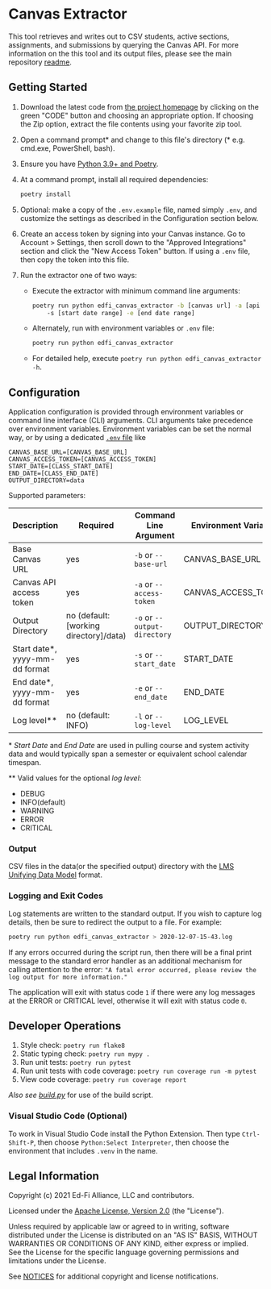 # Canvas Extractor

This tool retrieves and writes out to CSV students, active sections,
assignments, and submissions by querying the Canvas API. For more information on
the this tool and its output files, please see the main repository
[readme](https://github.com/Ed-Fi-Exchange-OSS/LMS-Toolkit).

## Getting Started

1. Download the latest code from [the project
   homepage](https://github.com/Ed-Fi-Exchange-OSS/LMS-Toolkit) by clicking on
   the green "CODE" button and choosing an appropriate option. If choosing the
   Zip option, extract the file contents using your favorite zip tool.
1. Open a command prompt\* and change to this file's directory (* e.g. cmd.exe,
   PowerShell, bash).
1. Ensure you have [Python 3.9+ and Poetry](https://github.com/Ed-Fi-Exchange-OSS/LMS-Toolkit#getting-started).
1. At a command prompt, install all required dependencies:

   ```bash
   poetry install
   ```

1. Optional: make a copy of the `.env.example` file, named simply `.env`, and
   customize the settings as described in the Configuration section below.
1. Create an access token by signing into your Canvas instance. Go to Account >
   Settings, then scroll down to the "Approved Integrations" section and click
   the "New Access Token" button. If using a `.env` file, then copy the token
   into this file.
1. Run the extractor one of two ways:
   * Execute the extractor with minimum command line arguments:

      ```bash
      poetry run python edfi_canvas_extractor -b [canvas url] -a [api token]
          -s [start date range] -e [end date range]
      ```

   * Alternately, run with environment variables or `.env` file:

     ```bash
     poetry run python edfi_canvas_extractor
     ```

   * For detailed help, execute `poetry run python edfi_canvas_extractor -h`.

## Configuration

Application configuration is provided through environment variables or command
line interface (CLI) arguments. CLI arguments take precedence over environment
variables. Environment variables can be set the normal way, or by using a
dedicated [`.env` file](https://pypi.org/project/python-dotenv/) like

```none
CANVAS_BASE_URL=[CANVAS_BASE_URL]
CANVAS_ACCESS_TOKEN=[CANVAS_ACCESS_TOKEN]
START_DATE=[CLASS_START_DATE]
END_DATE=[CLASS_END_DATE]
OUTPUT_DIRECTORY=data
```

Supported parameters:

| Description | Required | Command Line Argument | Environment Variable |
| ----------- | -------- | --------------------- | -------------------- |
| Base Canvas URL | yes | `-b` or `--base-url` | CANVAS_BASE_URL |
| Canvas API access token | yes | `-a` or `--access-token` | CANVAS_ACCESS_TOKEN |
| Output Directory | no (default: [working directory]/data) | `-o` or `--output-directory` | OUTPUT_DIRECTORY |
| Start date*, yyyy-mm-dd format | yes | `-s` or `--start_date` | START_DATE |
| End date*, yyyy-mm-dd format | yes | `-e` or `--end_date` | END_DATE |
| Log level** | no (default: INFO) | `-l` or `--log-level` | LOG_LEVEL |

\* _Start Date_ and _End Date_ are used in pulling course and system activity
data and would typically span a semester or equivalent school calendar timespan.

\** Valid values for the optional _log level_:

* DEBUG
* INFO(default)
* WARNING
* ERROR
* CRITICAL

### Output

CSV files in the data(or the specified output) directory with the [LMS Unifying
Data
Model](https://techdocs.ed-fi.org/display/EDFITOOLS/LMS+Unifying+Data+Model)
format.

### Logging and Exit Codes

Log statements are written to the standard output. If you wish to capture log
details, then be sure to redirect the output to a file. For example:

```bash
poetry run python edfi_canvas_extractor > 2020-12-07-15-43.log
```

If any errors occurred during the script run, then there will be a final print
message to the standard error handler as an additional mechanism for calling
attention to the error: `"A fatal error occurred, please review the log output
for more information."`

The application will exit with status code `1` if there were any log messages at
the ERROR or CRITICAL level, otherwise it will exit with status code `0`.

## Developer Operations

1. Style check: `poetry run flake8`
1. Static typing check: `poetry run mypy .`
1. Run unit tests: `poetry run pytest`
1. Run unit tests with code coverage: `poetry run coverage run -m pytest`
1. View code coverage: `poetry run coverage report`

_Also see
[build.py](https://github.com/Ed-Fi-Exchange-OSS/LMS-Toolkit/blob/main/docs/build.md)_ for
use of the build script.

### Visual Studio Code (Optional)

To work in Visual Studio Code install the Python Extension.
Then type `Ctrl-Shift-P`, then choose `Python:Select Interpreter`,
then choose the environment that includes `.venv` in the name.

## Legal Information

Copyright (c) 2021 Ed-Fi Alliance, LLC and contributors.

Licensed under the [Apache License, Version
2.0](https://github.com/Ed-Fi-Exchange-OSS/LMS-Toolkit/blob/main/LICENSE) (the
"License").

Unless required by applicable law or agreed to in writing, software distributed
under the License is distributed on an "AS IS" BASIS, WITHOUT WARRANTIES OR
CONDITIONS OF ANY KIND, either express or implied. See the License for the
specific language governing permissions and limitations under the License.

See [NOTICES](https://github.com/Ed-Fi-Exchange-OSS/LMS-Toolkit/blob/main/NOTICES.md) for
additional copyright and license notifications.
